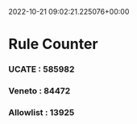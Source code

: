 2022-10-21 09:02:21.225076+00:00
# Rule Counter 
 ### UCATE : 585982

 ### Veneto : 84472

 ### Allowlist : 13925